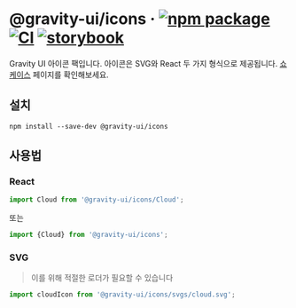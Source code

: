 # @gravity-ui/icons &middot; [![npm package](https://img.shields.io/npm/v/@gravity-ui/icons)](https://www.npmjs.com/package/@gravity-ui/icons) [![CI](https://img.shields.io/github/actions/workflow/status/gravity-ui/icons/.github/workflows/ci.yml?branch=main&label=CI&logo=github)](https://github.com/gravity-ui/icons/actions/workflows/ci.yml?query=branch:main) [![storybook](https://img.shields.io/badge/Storybook-deployed-ff4685)](https://preview.gravity-ui.com/icons/)

Gravity UI 아이콘 팩입니다. 아이콘은 SVG와 React 두 가지 형식으로 제공됩니다. [쇼케이스](https://preview.gravity-ui.com/icons/) 페이지를 확인해보세요.

## 설치

```shell
npm install --save-dev @gravity-ui/icons
```

## 사용법

### React

```js
import Cloud from '@gravity-ui/icons/Cloud';
```

또는

```js
import {Cloud} from '@gravity-ui/icons';
```

### SVG

> 이를 위해 적절한 로더가 필요할 수 있습니다

```js
import cloudIcon from '@gravity-ui/icons/svgs/cloud.svg';
```